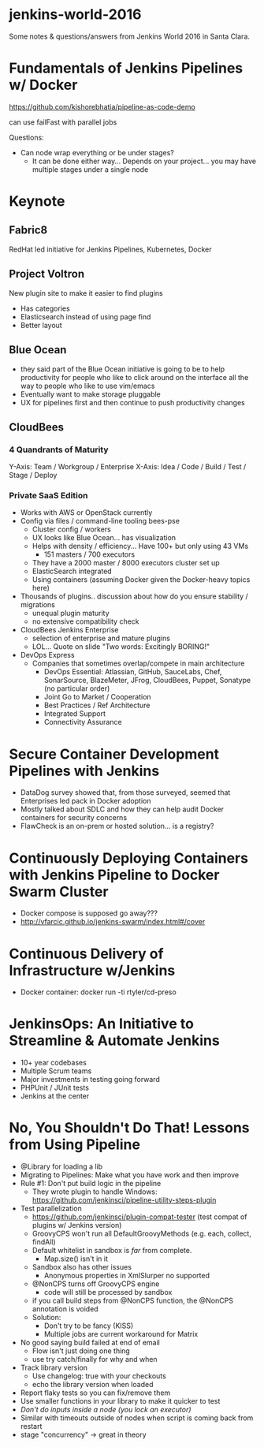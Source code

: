 # jenkins-world-2016

Some notes & questions/answers from Jenkins World 2016 in Santa Clara.

# Fundamentals of Jenkins Pipelines w/ Docker

https://github.com/kishorebhatia/pipeline-as-code-demo

can use failFast with parallel jobs

Questions:
* Can node wrap everything or be under stages?
  * It can be done either way... Depends on your project... you may have multiple stages under a single node


# Keynote

## Fabric8
RedHat led initiative for Jenkins Pipelines, Kubernetes, Docker

## Project Voltron
New plugin site to make it easier to find plugins
* Has categories
* Elasticsearch instead of using page find
* Better layout

## Blue Ocean
* they said part of the Blue Ocean initiative is going to be to help 
productivity for people who like to click around on the interface all 
the way to people who like to use vim/emacs 
* Eventually want to make storage pluggable
* UX for pipelines first and then continue to push productivity changes

## CloudBees
### 4 Quandrants of Maturity
Y-Axis: Team / Workgroup / Enterprise
X-Axis: Idea / Code / Build / Test / Stage / Deploy

### Private SaaS Edition
* Works with AWS or OpenStack currently
* Config via files / command-line tooling bees-pse
  * Cluster config / workers
  * UX looks like Blue Ocean... has visualization
  * Helps with density / efficiency... Have 100+ but only using 43 VMs
    * 151 masters / 700 executors
  * They have a 2000 master / 8000 executors cluster set up
  * ElasticSearch integrated 
  * Using containers (assuming Docker given the Docker-heavy topics here)
* Thousands of plugins.. discussion about how do you ensure stability / migrations
  * unequal plugin maturity
  * no extensive compatibility check
* CloudBees Jenkins Enterprise
  * selection of enterprise and mature plugins
  * LOL... Quote on slide "Two words: Excitingly BORING!"
* DevOps Express
  * Companies that sometimes overlap/compete in main architecture
    * DevOps Essential: Atlassian, GitHub, SauceLabs, Chef, SonarSource, BlazeMeter, 
JFrog, CloudBees, Puppet, Sonatype (no particular order)
    * Joint Go to Market / Cooperation
    * Best Practices / Ref Architecture
    * Integrated Support
    * Connectivity Assurance

# Secure Container Development Pipelines with Jenkins
* DataDog survey showed that, from those surveyed, seemed that Enterprises 
led pack in Docker adoption
* Mostly talked about SDLC and how they can help audit Docker containers for 
security concerns
* FlawCheck is an on-prem or hosted solution... is a registry?

# Continuously Deploying Containers with Jenkins Pipeline to Docker Swarm Cluster
* Docker compose is supposed go away???
* http://vfarcic.github.io/jenkins-swarm/index.html#/cover

# Continuous Delivery of Infrastructure w/Jenkins
* Docker container: docker run -ti rtyler/cd-preso

# JenkinsOps: An Initiative to Streamline & Automate Jenkins
* 10+ year codebases
* Multiple Scrum teams
* Major investments in testing going forward
* PHPUnit / JUnit tests
* Jenkins at the center

# No, You Shouldn't Do That! Lessons from Using Pipeline
* @Library for loading a lib
* Migrating to Pipelines: Make what you have work and then improve
* Rule #1: Don't put build logic in the pipeline
  * They wrote plugin to handle Windows: 
    https://github.com/jenkinsci/pipeline-utility-steps-plugin
* Test parallelization
  * https://github.com/jenkinsci/plugin-compat-tester (test compat of plugins w/ Jenkins version)
  * GroovyCPS won't run all DefaultGroovyMethods (e.g. each, collect, findAll)
  * Default whitelist in sandbox is *far* from complete.
    * Map.size() isn't in it
  * Sandbox also has other issues 
    * Anonymous properties in XmlSlurper no supported
  * @NonCPS turns off GroovyCPS engine
    * code will still be processed by sandbox
  * if you call build steps from @NonCPS function, the @NonCPS annotation is voided
  * Solution:
    * Don't try to be fancy (KISS)
    * Multiple jobs are current workaround for Matrix
* No good saying build failed at end of email
  * Flow isn't just doing one thing
  * use try catch/finally for why and when
* Track library version
  * Use changelog: true with your checkouts
  * echo the library version when loaded
* Report flaky tests so you can fix/remove them
* Use smaller functions in your library to make it quicker to test
* *Don't do inputs inside a node (you lock an executor)*
* Similar with timeouts outside of nodes when script is coming back from restart
* stage "concurrency" -> great in theory
